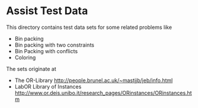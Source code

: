 Assist Test Data
================

This directory contains test data sets for some related problems like

* Bin packing
* Bin packing with two constraints
* Bin Packing with conflicts
* Coloring

The sets originate at
* The OR-Library http://people.brunel.ac.uk/~mastjjb/jeb/info.html
* LabOR Library of Instances http://www.or.deis.unibo.it/research_pages/ORinstances/ORinstances.htm
